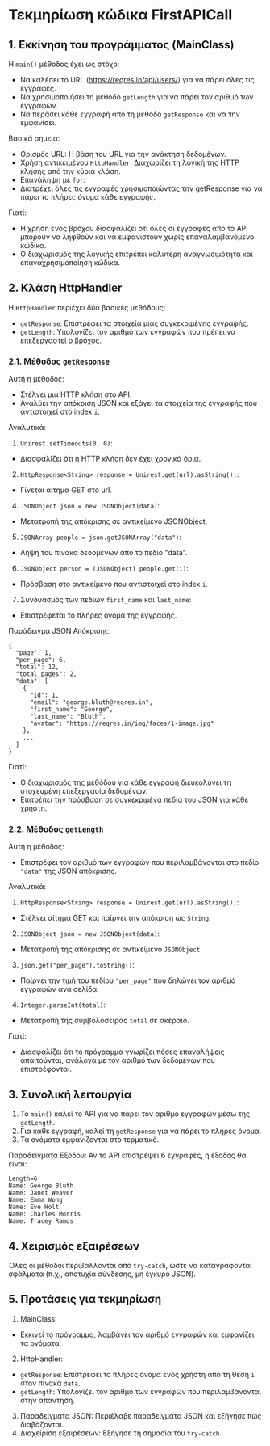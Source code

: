# Τεκμηρίωση κώδικα FirstAPICall

## 1. Εκκίνηση του προγράμματος (MainClass)  

Η `main()` μέθοδος έχει ως στόχο:

- Να καλέσει το URL (https://reqres.in/api/users/) για να πάρει όλες τις εγγραφές.  
- Να χρησιμοποιήσει τη μέθοδο `getLength` για να πάρει τον αριθμό των εγγραφών.   
- Να περάσει κάθε εγγραφή από τη μέθοδο `getResponse` και να την εμφανίσει.   

Βασικά σημεία:

- Ορισμός URL: Η βάση του URL για την ανάκτηση δεδομένων.   
- Χρήση αντικειμένου `HttpHandler`: Διαχωρίζει τη λογική της HTTP κλήσης από την κύρια κλάση.
- Επανάληψη με `for`:
 - Διατρέχει όλες τις εγγραφές χρησιμοποιώντας την getResponse για να πάρει το πλήρες όνομα κάθε εγγραφής.

Γιατί:

- Η χρήση ενός βρόχου διασφαλίζει ότι όλες οι εγγραφές από το API μπορούν να ληφθούν και να εμφανιστούν χωρίς επαναλαμβανόμενο κώδικα.   
- Ο διαχωρισμός της λογικής επιτρέπει καλύτερη αναγνωσιμότητα και επαναχρησιμοποίηση κώδικα.   

## 2. Κλάση HttpHandler

Η `HttpHandler` περιέχει δύο βασικές μεθόδους:

- `getResponse`: Επιστρέφει τα στοιχεία μιας συγκεκριμένης εγγραφής.  
- `getLength`: Υπολογίζει τον αριθμό των εγγραφών που πρέπει να επεξεργαστεί ο βρόχος.  

### 2.1. Μέθοδος `getResponse`

Αυτή η μέθοδος:

- Στέλνει μια HTTP κλήση στο API.  
- Αναλύει την απόκριση JSON και εξάγει τα στοιχεία της εγγραφής που αντιστοιχεί στο index `i`.  

Αναλυτικά:

1. `Unirest.setTimeouts(0, 0)`:  
 - Διασφαλίζει ότι η HTTP κλήση δεν έχει χρονικά όρια.   

2. `HttpResponse<String> response = Unirest.get(url).asString();`:   
 - Γίνεται αίτημα GET στο url.   

4. `JSONObject json = new JSONObject(data)`:   
 - Μετατροπή της απόκρισης σε αντικείμενο JSONObject.   

5. `JSONArray people = json.getJSONArray("data")`:   
 - Λήψη του πίνακα δεδομένων από το πεδίο "data".   

6. `JSONObject person = (JSONObject) people.get(i)`:   
 - Πρόσβαση στο αντικείμενο που αντιστοιχεί στο index `i`.   

7. Συνδυασμός των πεδίων `first_name` και `last_name`:
 - Επιστρέφεται το πλήρες όνομα της εγγραφής.

Παράδειγμα JSON Απόκρισης:

```
{
  "page": 1,
  "per_page": 6,
  "total": 12,
  "total_pages": 2,
  "data": [
    {
      "id": 1,
      "email": "george.bluth@reqres.in",
      "first_name": "George",
      "last_name": "Bluth",
      "avatar": "https://reqres.in/img/faces/1-image.jpg"
    },
    ...
  ]
}
```

Γιατί:

- Ο διαχωρισμός της μεθόδου για κάθε εγγραφή διευκολύνει τη στοχευμένη επεξεργασία δεδομένων.   
- Επιτρέπει την πρόσβαση σε συγκεκριμένα πεδία του JSON για κάθε χρήστη.   

### 2.2. Μέθοδος `getLength`

Αυτή η μέθοδος:

- Επιστρέφει τον αριθμό των εγγραφών που περιλαμβάνονται στο πεδίο `"data"` της JSON απόκρισης.

Αναλυτικά:

1. `HttpResponse<String> response = Unirest.get(url).asString();`:   
- Στέλνει αίτημα GET και παίρνει την απόκριση ως `String`.   

2. `JSONObject json = new JSONObject(data)`:   
- Μετατροπή της απόκρισης σε αντικείμενο `JSONObject`.  

3. `json.get("per_page").toString()`:   
- Παίρνει την τιμή του πεδίου `"per_page"` που δηλώνει τον αριθμό εγγραφών ανά σελίδα.   

4. `Integer.parseInt(total)`:   
- Μετατροπή της συμβολοσειράς `total` σε ακέραιο.   

Γιατί:

- Διασφαλίζει ότι το πρόγραμμα γνωρίζει πόσες επαναλήψεις απαιτούνται, ανάλογα με τον αριθμό των δεδομένων που επιστρέφονται.

## 3. Συνολική λειτουργία

1. Το `main()` καλεί το API για να πάρει τον αριθμό εγγραφών μέσω της `getLength`.   
2. Για κάθε εγγραφή, καλεί τη `getResponse` για να πάρει το πλήρες όνομα.   
3. Τα ονόματα εμφανίζονται στο τερματικό.   

Παραδείγματα Εξόδου: Αν το API επιστρέψει 6 εγγραφές, η έξοδος θα είναι:

```
Length=6
Name: George Bluth
Name: Janet Weaver
Name: Emma Wong
Name: Eve Holt
Name: Charles Morris
Name: Tracey Ramos
```

## 4. Χειρισμός εξαιρέσεων

Όλες οι μέθοδοι περιβάλλονται από `try-catch`, ώστε να καταγράφονται σφάλματα (π.χ., αποτυχία σύνδεσης, μη έγκυρο JSON).

## 5. Προτάσεις για τεκμηρίωση

1. MainClass:
 - Εκκινεί το πρόγραμμα, λαμβάνει τον αριθμό εγγραφών και εμφανίζει τα ονόματα.

2. HttpHandler:
 - `getResponse`: Επιστρέφει το πλήρες όνομα ενός χρήστη από τη θέση `i` στον πίνακα `data`.  
 - `getLength`: Υπολογίζει τον αριθμό των εγγραφών που περιλαμβάνονται στην απάντηση.   
 
3. Παραδείγματα JSON: Περιέλαβε παραδείγματα JSON και εξήγησε πώς διαβάζονται.   
4. Διαχείριση εξαιρέσεων: Εξήγησε τη σημασία του `try-catch`.

